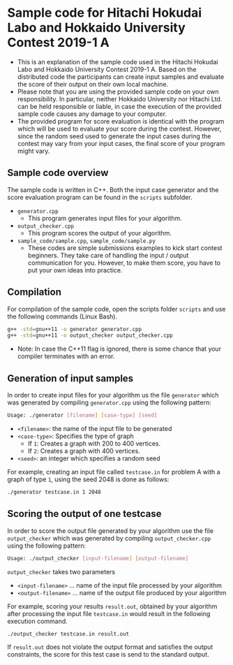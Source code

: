 # Sample code for Hitachi Hokudai Labo and Hokkaido University Contest 2019-1 A

* This is an explanation of the sample code used in the Hitachi Hokudai Labo and Hokkaido University Contest 2019-1 A. Based on the distributed code the participants can create input samples and evaluate the score of their output on their own local machine.
* Please note that you are using the provided sample code on your own responsibility. In particular, neither Hokkaido University nor Hitachi Ltd. can be held responsible or liable, in case the execution of the provided sample code causes any damage to your computer.
* The provided program for score evaluation is identical with the program which will be used to evaluate your score during the contest. However, since the random seed used to generate the input cases during the contest may vary from your input cases, the final score of your program might vary.

## Sample code overview

The sample code is written in C++. Both the input case generator and the score
evaluation program can be found in the `scripts` subfolder.

* `generator.cpp`
    * This program generates input files for your algorithm.
* `output_checker.cpp`
    * This program scores the output of your algorithm.
* `sample_code/sample.cpp`, `sample_code/sample.py`
    * These codes are simple submissions examples to kick start contest beginners. They take care of handling the input / output communication for you. However, to make them score, you have to put your own ideas into practice.

## Compilation

For compilation of the sample code, open the scripts folder `scripts` and use
the following commands (Linux Bash).

```bash
g++ -std=gnu++11 -o generator generator.cpp
g++ -std=gnu++11 -o output_checker output_checker.cpp
```

* Note: In case the C++11 flag is ignored, there is some chance that your compiler terminates with an error.

## Generation of input samples

In order to create input files for your algorithm us the file `generator`
which was generated by compiling `generator.cpp` using the following pattern:

```bash
Usage: ./generator [filename] [case-type] [seed]
```

- `<filename>`: the name of the input file to be generated
- `<case-type>`: Specifies the type of graph
    - If `1`: Creates a graph with 200 to 400 vertices.
    - If `2`: Creates a graph with 400 vertices.
- `<seed>`: an integer which specifies a random seed

For example, creating an input file called `testcase.in` for problem A with a graph of type `1`, using the seed 2048 is done as follows:

```bash
./generator testcase.in 1 2048
```

## Scoring the output of one testcase

In order to score the output file generated by your algorithm use the file
`output_checker` which was generated by compiling `output_checker.cpp`
using the following pattern:

```bash
Usage: ./output_checker [input-filename] [output-filename]
```

`output_checker` takes two parameters

- `<input-filename>` ... name of the input file processed by your algorithm
- `<output-filename>` ... name of the output file produced by your algorithm

For example, scoring your results `result.out`, obtained by your algorithm after processing the input file `testcase.in` would result in the following execution command.

```bash
./output_checker testcase.in result.out
```

If `result.out` does not violate the output format and satisfies the output constraints, the score for this test case is send to the standard output.
